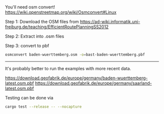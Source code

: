 You'll need osm convert!
https://wiki.openstreetmap.org/wiki/Osmconvert#Linux

Step 1: Download the OSM files from https://ad-wiki.informatik.uni-freiburg.de/teaching/EfficientRoutePlanningSS2012

Step 2: Extract into .osm files

Step 3: convert to pbf 
```bash
osmconvert baden-wuerttemberg.osm -o=bast-baden-wuerttemberg.pbf
```

----------

It's probably better to run the examples with more recent data.

https://download.geofabrik.de/europe/germany/baden-wuerttemberg-latest.osm.pbf
https://download.geofabrik.de/europe/germany/saarland-latest.osm.pbf

Testing can be done via 
```bash
cargo test --release -- --nocapture
```